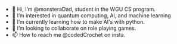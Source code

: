 - 👋 Hi, I’m @monsteraDad, student in the WGU CS program. 
- 👀 I’m interested in quantum computing, AI, and machine learning
- 🌱 I’m currently learning how to make AI's with python. 
- 💞️ I’m looking to collaborate on role playing games. 
- 📫 How to reach me @codedCrochet on insta. 

<!---
monsteraDad/monsteraDad is a ✨ special ✨ repository because its `README.md` (this file) appears on your GitHub profile.
You can click the Preview link to take a look at your changes.
--->
